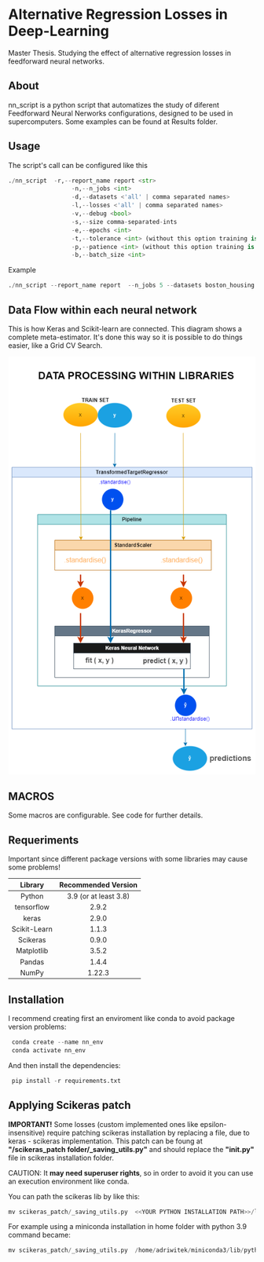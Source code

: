# Alternative Regression Losses in Deep-Learning
Master Thesis. Studying the effect of  alternative regression losses in feedforward neural networks.


## About
nn_script is a python script that automatizes the study of diferent Feedforward Neural Nerworks configurations, designed to be used in supercomputers.
Some examples can be found at Results folder.

## Usage 
The script's call can be configured like this
```python
./nn_script  -r,--report_name report <str> 
                  -n,--n_jobs <int> 
                  -d,--datasets <'all' | comma separated names> 
                  -l,--losses <'all' | comma separated names> 
                  -v,--debug <bool> 
                  -s,--size comma-separated-ints 
                  -e,--epochs <int>  
                  -t,--tolerance <int> (without this option training is fixed for --epochs epochs) 
                  -p,--patience <int> (without this option training is fixed for --epochs epochs) 
                  -b,--batch_size <int>
 ```

Example
```python
./nn_script --report_name report  --n_jobs 5 --datasets boston_housing --losses mse --size 20,20 --epochs 5000  --tolerance 1.e-16 --patience 500 --batch_size 200 --debug True
 ```



## Data Flow within each neural network

This is how Keras and Scikit-learn are connected. This diagram shows a complete meta-estimator. It's done this way so it is possible to do things easier,  like a Grid CV Search.

![alt text](https://github.com/adriwitek/-Alternative-Regression-Losses-in-Deep-Learning/blob/main/img/meta_estimator.png "Data Flow in each neural model.")


## MACROS 
Some macros are configurable. See code for further details.


## Requeriments
Important since different package versions with some libraries may cause some problems!

| Library  | Recommended Version |
|:--------------------------------------------------------------:|:-------:|
| Python                                                          |3.9 (or at least 3.8)|
| tensorflow                    |2.9.2| 
| keras                  |2.9.0| 
| Scikit-Learn                  |1.1.3| 
| Scikeras                  |0.9.0| 
| Matplotlib                  |3.5.2| 
| Pandas                  |1.4.4| 
| NumPy                 |1.22.3| 


                 
## Installation



I recommend creating first an enviroment like conda to avoid package version problems:
```python
 conda create --name nn_env
 conda activate nn_env
 ```
And then install the dependencies:
```python
 pip install -r requirements.txt 
 ```
 


## Applying Scikeras patch

 **IMPORTANT!**
 Some losses (custom implemented ones like epsilon-insensitive) require patching scikeras installation by replacing a file, due to keras - scikeras implementation. 
 This patch can be foung at **"/scikeras_patch folder/_saving_utils.py"** and should replace the **"__init__.py"** file in scikeras installation folder.
 
CAUTION: It **may need superuser rights**, so in order to avoid it you can use an execution environment like conda.

You can path the scikeras lib by like this:


```python
mv scikeras_patch/_saving_utils.py  <<YOUR PYTHON INSTALLATION PATH>>/lib/<<YOUR PYTHON version>>/site-packages/scikeras/__init__.py
 ```

For example using a miniconda installation in home folder with python 3.9 command became:

```python
mv scikeras_patch/_saving_utils.py  /home/adriwitek/miniconda3/lib/python3.9/site-packages/scikeras/__init__.py
 ```